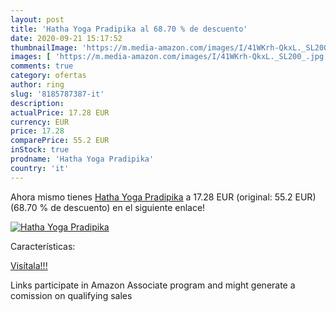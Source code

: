 ```yaml
---
layout: post
title: 'Hatha Yoga Pradipika al 68.70 % de descuento'
date: 2020-09-21 15:17:52
thumbnailImage: 'https://m.media-amazon.com/images/I/41WKrh-QkxL._SL200_.jpg'
images: [ 'https://m.media-amazon.com/images/I/41WKrh-QkxL._SL200_.jpg' ]
comments: true
category: ofertas
author: ring
slug: '8185787387-it'
description:
actualPrice: 17.28 EUR
currency: EUR
price: 17.28
comparePrice: 55.2 EUR
inStock: true
prodname: 'Hatha Yoga Pradipika'
country: 'it'
---
```


Ahora mismo tienes [Hatha Yoga Pradipika](https://www.amazon.it/dp/8185787387/?tag=tolees00-21) a 17.28 EUR (original: 55.2 EUR) (68.70 %  de descuento) en el siguiente enlace!

[![Hatha Yoga Pradipika](https://m.media-amazon.com/images/I/41WKrh-QkxL._SL200_.jpg)](https://www.amazon.it/dp/8185787387/?tag=tolees00-21)

Características:


[Visítala!!!](https://www.amazon.it/dp/8185787387/?tag=tolees00-21)

Links participate in Amazon Associate program and might generate a comission on qualifying sales
